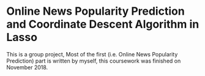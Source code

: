 # Online News Popularity Prediction and Coordinate Descent Algorithm in Lasso
This is a group project, Most of the first (i.e. Online News Popularity Prediction) part is written by myself, this coursework was finished on November 2018.
